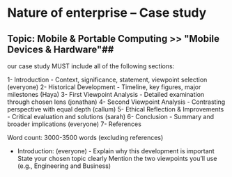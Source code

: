 # Nature of enterprise – Case study #
## Topic: Mobile & Portable Computing >> "Mobile Devices & Hardware"##

our case study MUST include all of the following sections: 

1- Introduction - Context, significance, statement, viewpoint selection (everyone)
2- Historical Development - Timeline, key figures, major milestones (Haya)
3- First Viewpoint Analysis - Detailed examination through chosen lens (jonathan)
4- Second Viewpoint Analysis - Contrasting perspective with equal depth (callum)
5- Ethical Reflection & Improvements - Critical evaluation and solutions (sarah)
6- Conclusion - Summary and broader implications (everyone)
7- References 

Word count: 3000-3500 words (excluding references) 

- Introduction: (everyone) -
Explain why this development is important  
State your chosen topic clearly 
Mention the two viewpoints you’ll use (e.g., Engineering and Business) 
